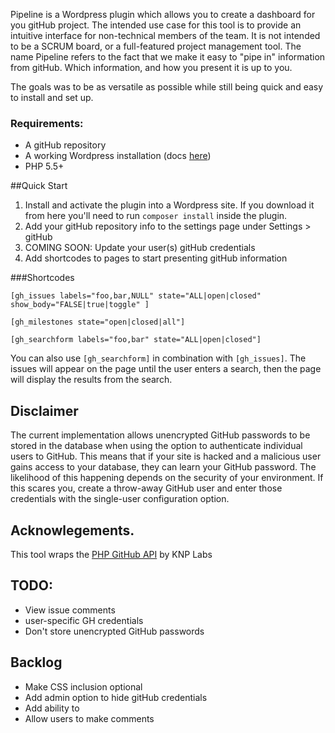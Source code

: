Pipeline is a Wordpress plugin which allows you to create a dashboard for you gitHub project. The intended use case for this tool is to provide an intuitive interface for non-technical members of the team. It is not intended to be a SCRUM board, or a full-featured project management tool. The name Pipeline refers to the fact that we make it easy to "pipe in" information from gitHub. Which information, and how you present it is up to you. 

The goals was to be as versatile as possible while still being quick and easy to install and set up. 

### Requirements:
* A gitHub repository
* A working Wordpress installation (docs [here](https://codex.wordpress.org/Installing_WordPress))
* PHP 5.5+

##Quick Start
1. Install and activate the plugin into a Wordpress site. If you download it from here you'll need to run `composer install` inside the plugin.
2. Add your gitHub repository info to the settings page under Settings > gitHub
3. COMING SOON: Update your user(s) gitHub credentials
4. Add shortcodes to pages to start presenting gitHub information

###Shortcodes

`[gh_issues labels="foo,bar,NULL" state="ALL|open|closed" show_body="FALSE|true|toggle" ]`

`[gh_milestones state="open|closed|all"]`

`[gh_searchform labels="foo,bar" state="ALL|open|closed"]`

You can also use `[gh_searchform]` in combination with `[gh_issues]`. The issues will appear on the page until the user enters a search, then the page will display the results from the search.

## Disclaimer
The current implementation allows unencrypted GitHub passwords to be stored in the database when using the option to authenticate individual users to GitHub. This means that if your site is hacked and a malicious user gains access to your database, they can learn your GitHub password. The likelihood of this happening depends on the security of your environment. If this scares you, create a throw-away GitHub user and enter those credentials with the single-user configuration option.

## Acknowlegements.
This tool wraps the [PHP GitHub API](https://github.com/KnpLabs/php-github-api) by KNP Labs

## TODO:
* View issue comments
* user-specific GH credentials
* Don't store unencrypted GitHub passwords

## Backlog
* Make CSS inclusion optional
* Add admin option to hide gitHub credentials
* Add ability to
* Allow users to make comments
